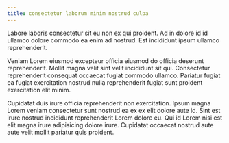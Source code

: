 ```yaml
---
title: consectetur laborum minim nostrud culpa
---
```


Labore laboris consectetur sit eu non ex qui proident. Ad in dolore id id ullamco dolore commodo ea enim ad nostrud. Est incididunt ipsum ullamco reprehenderit.

Veniam Lorem eiusmod excepteur officia eiusmod do officia deserunt reprehenderit. Mollit magna velit sint velit incididunt sit qui. Consectetur reprehenderit consequat occaecat fugiat commodo ullamco. Pariatur fugiat ea fugiat exercitation nostrud nulla reprehenderit fugiat sunt proident exercitation elit minim.

Cupidatat duis irure officia reprehenderit non exercitation. Ipsum magna Lorem veniam consectetur sunt nostrud ea ex ex elit dolore aute id. Sint est irure nostrud incididunt reprehenderit Lorem dolore eu. Qui id Lorem nisi est elit magna irure adipisicing dolore irure. Cupidatat occaecat nostrud aute aute velit mollit pariatur quis proident.